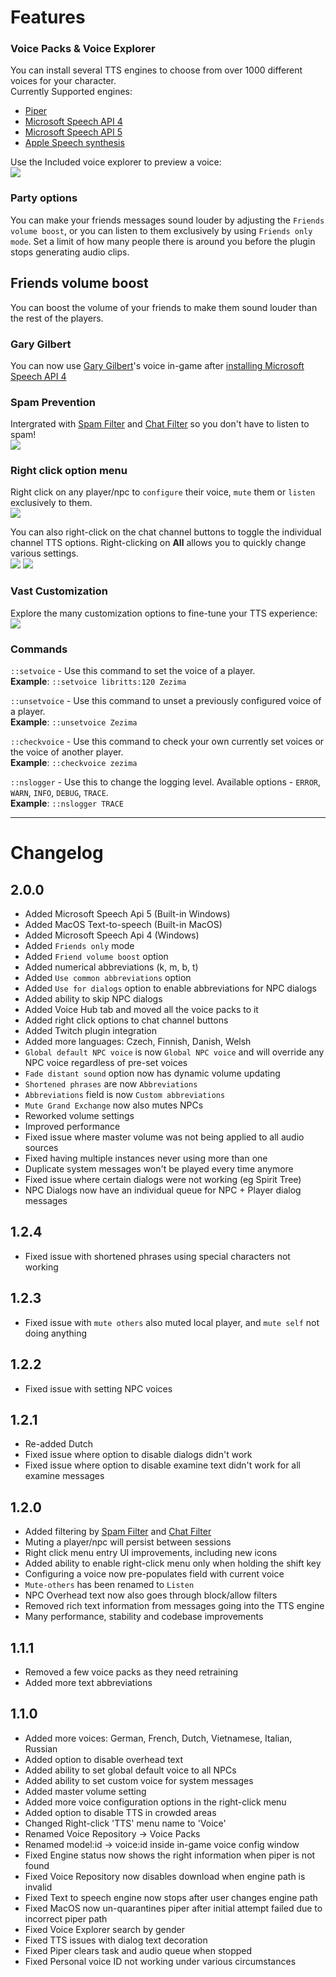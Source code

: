 # Features

### Voice Packs & Voice Explorer
You can install several TTS engines to choose from over 1000 different voices for your character.<br/>
Currently Supported engines:
- [Piper](https://github.com/rhasspy/piper)
- [Microsoft Speech API 4](https://en.wikipedia.org/wiki/Microsoft_Speech_API#SAPI_4)
- [Microsoft Speech API 5](https://learn.microsoft.com/en-us/previous-versions/windows/desktop/ms723627(v=vs.85))
- [Apple Speech synthesis](https://developer.apple.com/documentation/avfoundation/speech_synthesis/)

Use the Included voice explorer to preview a voice:<br/>
![](https://mechanic.ink/img/osrs/features/voice-explorer.png)

### Party options
You can make your friends messages sound louder by adjusting the `Friends volume boost`, or you can listen to them exclusively by using `Friends only mode`. Set a limit of how many people there is around you before the plugin stops generating audio clips. 

## Friends volume boost
You can boost the volume of your friends to make them sound louder than the rest of the players.


### Gary Gilbert
You can now use [Gary Gilbert](https://www.youtube.com/watch?v=paExDoWOM0Q&list=PLDSJpYkJoHD9f6nowvKrY2vHOZBgIZm_K)'s voice in-game after [installing Microsoft Speech API 4](INSTALLING.md)

### Spam Prevention

Intergrated with [Spam Filter](https://runelite.net/plugin-hub/show/spamfilter) and [Chat Filter](https://github.com/runelite/runelite/wiki/Chat-Filter) so you don't have to listen to spam!<br/>
![](https://mechanic.ink/img/osrs/features/spam-prevention.png)

### Right click option menu
Right click on any player/npc to `configure` their voice, `mute` them or `listen` exclusively to them.<br/>
![](https://mechanic.ink/img/osrs/natural-speech/features/right-click.png)

You can also right-click on the chat channel buttons to toggle the individual channel TTS options. Right-clicking on **All** allows you to quickly change various settings.<br/>
![](https://mechanic.ink/img/osrs/natural-speech/features/right-click-volume.png)
![](https://mechanic.ink/img/osrs/natural-speech/features/right-click-options.png)

### Vast Customization

Explore the many customization options to fine-tune your TTS experience:<br/>
![](https://mechanic.ink/img/osrs/features/config.png)



### Commands

`::setvoice` - Use this command to set the voice of a player.<br>
**Example**: `::setvoice libritts:120 Zezima`

`::unsetvoice` - Use this command to unset a previously configured voice of a player.<br>
**Example**: `::unsetvoice Zezima`

`::checkvoice` - Use this command to check your own currently set voices or the voice of another player.<br>
**Example**: `::checkvoice zezima`

`::nslogger` - Use this to change the logging level. Available options - `ERROR`, `WARN`, `INFO`, `DEBUG`, `TRACE`.<br>
**Example**: `::nslogger TRACE` 




---
# Changelog

## 2.0.0
 - Added Microsoft Speech Api 5 (Built-in Windows)
 - Added MacOS Text-to-speech (Built-in MacOS)
 - Added Microsoft Speech Api 4 (Windows)
 - Added `Friends only` mode
 - Added `Friend volume boost` option
 - Added numerical abbreviations (k, m, b, t)
 - Added `Use common abbreviations` option
 - Added `Use for dialogs` option to enable abbreviations for NPC dialogs
 - Added ability to skip NPC dialogs
 - Added Voice Hub tab and moved all the voice packs to it
 - Added right click options to chat channel buttons
 - Added Twitch plugin integration
 - Added more languages: Czech, Finnish, Danish, Welsh
 - `Global default NPC voice` is now `Global NPC voice` and will override any NPC voice regardless of pre-set voices
 - `Fade distant sound` option now has dynamic volume updating
 - `Shortened phrases` are now `Abbreviations`
 - `Abbreviations` field is now `Custom abbreviations`
 - `Mute Grand Exchange` now also mutes NPCs
 - Reworked volume settings
 - Improved performance
 - Fixed issue where master volume was not being applied to all audio sources
 - Fixed having multiple instances never using more than one
 - Duplicate system messages won't be played every time anymore
 - Fixed issue where certain dialogs were not working (eg Spirit Tree)
 - NPC Dialogs now have an individual queue for NPC + Player dialog messages



## 1.2.4
- Fixed issue with shortened phrases using special characters not working

## 1.2.3
- Fixed issue with `mute others` also muted local player, and `mute self` not doing anything

## 1.2.2
 - Fixed issue with setting NPC voices

## 1.2.1
 - Re-added Dutch
 - Fixed issue where option to disable dialogs didn't work
 - Fixed issue where option to disable examine text didn't work for all examine messages

## 1.2.0
 - Added filtering by [Spam Filter](https://runelite.net/plugin-hub/show/spamfilter) and [Chat Filter](https://github.com/runelite/runelite/wiki/Chat-Filter)
 - Muting a player/npc will persist between sessions
 - Right click menu entry UI improvements, including new icons
 - Added ability to enable right-click menu only when holding the shift key
 - Configuring a voice now pre-populates field with current voice
 - `Mute-others` has been renamed to `Listen`
 - NPC Overhead text now also goes through block/allow filters
 - Removed rich text information from messages going into the TTS engine
 - Many performance, stability and codebase improvements

## 1.1.1
 - Removed a few voice packs as they need retraining
 - Added more text abbreviations

## 1.1.0

 - Added more voices: German, French, Dutch, Vietnamese, Italian, Russian
 - Added option to disable overhead text
 - Added ability to set global default voice to all NPCs
 - Added ability to set custom voice for system messages
 - Added master volume setting
 - Added more voice configuration options in the right-click menu
 - Added option to disable TTS in crowded areas
 - Changed Right-click 'TTS' menu name to 'Voice'
 - Renamed Voice Repository -> Voice Packs
 - Renamed model:id -> voice:id inside in-game voice config window
 - Fixed Engine status now shows the right information when piper is not found
 - Fixed Voice Repository now disables download when engine path is invalid
 - Fixed Text to speech engine now stops after user changes engine path 
 - Fixed MacOS now un-quarantines piper after initial attempt failed due to incorrect piper path
 - Fixed Voice Explorer search by gender
 - Fixed TTS issues with dialog text decoration
 - Fixed Piper clears task and audio queue when stopped
 - Fixed Personal voice ID not working under various circumstances
